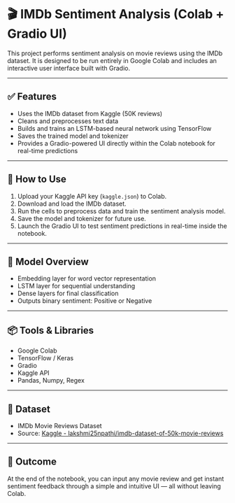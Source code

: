 # 🎬 IMDb Sentiment Analysis (Colab + Gradio UI)

This project performs sentiment analysis on movie reviews using the IMDb dataset. It is designed to be run entirely in Google Colab and includes an interactive user interface built with Gradio.

---

## ✅ Features

- Uses the IMDb dataset from Kaggle (50K reviews)
- Cleans and preprocesses text data
- Builds and trains an LSTM-based neural network using TensorFlow
- Saves the trained model and tokenizer
- Provides a Gradio-powered UI directly within the Colab notebook for real-time predictions

---

## 🚀 How to Use

1. Upload your Kaggle API key (`kaggle.json`) to Colab.
2. Download and load the IMDb dataset.
3. Run the cells to preprocess data and train the sentiment analysis model.
4. Save the model and tokenizer for future use.
5. Launch the Gradio UI to test sentiment predictions in real-time inside the notebook.

---

## 🧠 Model Overview

- Embedding layer for word vector representation
- LSTM layer for sequential understanding
- Dense layers for final classification
- Outputs binary sentiment: Positive or Negative

---

## 📦 Tools & Libraries

- Google Colab
- TensorFlow / Keras
- Gradio
- Kaggle API
- Pandas, Numpy, Regex

---

## 📎 Dataset

- IMDb Movie Reviews Dataset  
- Source: [Kaggle - lakshmi25npathi/imdb-dataset-of-50k-movie-reviews](https://www.kaggle.com/datasets/lakshmi25npathi/imdb-dataset-of-50k-movie-reviews)

---

## 🎯 Outcome

At the end of the notebook, you can input any movie review and get instant sentiment feedback through a simple and intuitive UI — all without leaving Colab.

